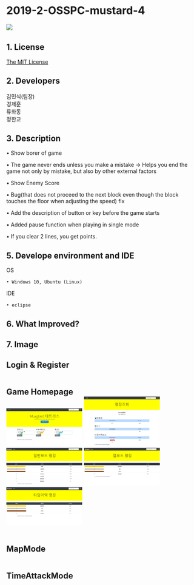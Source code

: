 <h1>2019-2-OSSPC-mustard-4</h1>


<img width=300 src="https://user-images.githubusercontent.com/43781484/66769955-64f7c800-eef1-11e9-8003-1c7ccd7e50f6.jpg">

<h2>1. License</h2>
	
 <a href="https://opensource.org/licenses/MIT">The MIT License </a>





<h2>2. Developers</h2>
김민식(팀장)<br>
경제훈<br>
류화동<br> 
정한교<br> 

<h2>3. Description</h2>

• Show borer of game


• The game never ends unless you make a mistake -> Helps you end the game not only by mistake, but also by other external factors


• Show Enemy Score


• Bug(that does not proceed to the next block even though the block touches the floor when adjusting the speed) fix


• Add the description of button or key before the game starts
 

• Added pause function when playing in single mode


• If you clear 2 lines, you get points.



<h2>5. Develope environment and IDE</h2>

OS

	• Windows 10, Ubuntu (Linux)
IDE

	• eclipse
<h2>6. What Improved?</h2>

<h2>7. Image<h2>
	
Login & Register



<br>
Game Homepage
<div>
	<img width=200 src="https://github.com/CSID-DGU/2019-2-OSSPC-mustard-4/blob/master/IMAGES/home.png?raw=true"/>
	<img width=200 src="https://github.com/CSID-DGU/2019-2-OSSPC-mustard-4/blob/master/IMAGES/search.png?raw=true"/>
	<img width=200 src="https://github.com/CSID-DGU/2019-2-OSSPC-mustard-4/blob/master/IMAGES/nomal.png?raw=true"/>
	<img width=200 src="https://github.com/CSID-DGU/2019-2-OSSPC-mustard-4/blob/master/IMAGES/map.png?raw=true"/>
	<img width=200 src="https://github.com/CSID-DGU/2019-2-OSSPC-mustard-4/blob/master/IMAGES/time.png?raw=true"/>
</div>

<br>

MapMode


<br>
TimeAttackMode


<br>

